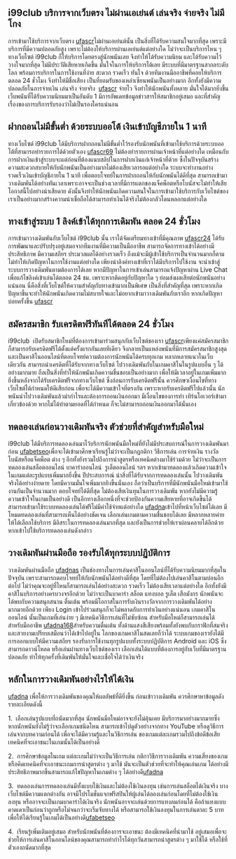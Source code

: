 ## i99club บริการจากเว็บตรง ไม่ผ่านเอเย่นต์ เล่นจริง จ่ายจริง ไม่มีโกง 

การเข้ามาใช้บริการจากเว็บตรง [ufascr](https://www.ufascr.com/)ไม่ผ่านเอเย่นต์นั้น เป็นสิ่งที่ได้รับความสนใจมากที่สุด เพราะมีบริการที่มีความปลอดภัยสูง เพราะไม่ต้องให้บริการผ่านเอเย่นต์แต่อย่างใด ไม่ว่าจะเป็นบริการไหน ๆ ทางเว็บไซต์ i99club ก็ให้บริการโดยตรงสู่นักพนันเลย จึงทำให้ได้รับความนิยม และได้รับความไว้วางใจมากที่สุด ไม่มีประวัติเสียหายเกิดขึ้น มั่นใจในการให้บริการได้เลย มีระบบที่มีมาตรฐานสากลระดับโลก พร้อมการบริการในการใช้งานที่ง่าย สะดวก รวดเร็ว ทันใจ ด้วยทีมงานมืออาชีพที่คอยให้บริการตลอด 24 ชั่วโมง จึงทำให้มีชื่อเสียง เป็นที่ยอมรับของเหล่าเซียนพนันเป็นอย่างมาก อีกทั้งยังมีความปลอดภัยในการจ่ายเงิน เล่นจริง จ่ายจริง  [ufascr](https://ufascr.net/) จ่ายไว จึงทำให้นักพนันทั้งหลาย มั่นใจได้มากยิ่งขึ้น เว็บพนันที่ได้รับความนิยมมาเป็นอันดับ 1 มีการอัพเดทข้อมูลข่าวสารให้สมาชิกอยู่เสมอ และที่สำคัญเรื่องของการบริการรับรองว่าไม่เป็นรองใครแน่นอน 

## ฝากถอนไม่มีขั้นต่ำ ด้วยระบบออโต้ เงินเข้าบัญชีภายใน 1 นาที

ทางเว็บไซต์ i99club ได้มีบริการฝากถอนไม่มีขั้นต่ำไว้รองรับนักพนันที่เข้ามาใช้บริการด้วยระบบออโต้ที่สามารถทำรายการได้ด้วยตัวเอง [ufascr69](https://ufascr69.com/) ไม่ต้องทำรายการผ่านเจ้าหน้าที่แต่อย่างใด เหมือนกับการฝากเงินเข้าสู่ระบบจะแต่ก่อนที่ต้องแนบสลิปในการฝากเงินแก่เจ้าหน้าที่ด้วย ซึ่งในปัจจุบันสร้างความสะดวกสบายให้กับนักพนันเป็นอย่างมากไม่ต้องเสียเวลารอแต่อย่างใด ระบบจะทำงานอย่างรวดเร็วเงินเข้าบัญชีภายใน 1 นาที เพื่อตอบโจทย์ในการฝากถอนให้กับนักพนันได้ดีที่สุด สามารถเข้ามาวางเดิมพันได้อย่างทันเวลาเพราะอาจจะเป็นช่วงเวลาที่มีการแตกของแจ็คพ็อตหรือโบนัสจะไม่ทำให้เสียโอกาสนี้ไปอย่างน่าเสียดาย ดังนั้นจึงทำให้นักพนันเกิดความสนใจในการเข้ามาใช้บริการกับเว็บไซต์ของเราเป็นอย่างมากสร้างความน่าเชื่อถือได้สามารถทำเงินได้จริงไม่ต้องกลัวโดนหลอกแต่อย่างใด

## ทางเข้าสู่ระบบ 1 ลิงค์เข้าได้ทุกการเดิมพัน ตลอด 24 ชั่วโมง 

การเข้ามาวางเดิมพันกับเว็บไซต์ i99club นั้น เราได้จัดเตรียมทางเข้าที่มีคุณภาพ [ufascr24](https://ufascr24.com/) ได้รับการพัฒนาและปรับปรุงอยู่เสมอจากทีมงานที่มีความเป็นมืออาชีพ สามารถจัดการทางเข้าได้อย่างมีประสิทธิภาพ มีความเสถียร ประมวลผลได้อย่างรวดเร็ว ถึงแม้จะมีผู้เข้าใช้บริการเป็นจำนวนมากก็ตาม ไม่ทำให้เกิดปัญหาในการใช้งานแต่อย่างใด เพียงนำลิงค์ทางเข้าที่เราได้มีบริการไปใช้งาน จะนำเข้าสู่ระบบการวางเดิมพันตามต้องการได้เลย หากมีปัญหาในการเข้าเล่นสามารถแจ้งปัญหาผ่าน Live Chat เพื่อแก้ไขลิงค์เข้าเล่นได้ตลอด 24 ชม. เพราะหากติดอยู่กับปัญหาใด ๆ ย่อมส่งผลเสียต่อนักพนันอย่างแน่นอน นี่คือสิ่งที่เว็บไซต์ให้ความสำคัญกับทางเข้ามากเป็นพิเศษ เป็นสิ่งที่สำคัญที่สุด เพราะหากเกิดปัญหาขึ้นจะทำให้นักพนันเกิดความไม่สบายใจและไม่อยากเข้ามาวางเดิมพันกับเราอีก หากเกิดปัญหาบ่อยครั้งขึ้น [ufascr](https://ufascr.bet/)

## สมัครสมาชิก รับเครดิตฟรีทันทีได้ตลอด 24 ชั่วโมง

i99club  เปิดรับสมาชิกใหม่ที่ต้องการเข้ามาร่วมสนุกกับเว็บไซต์ของเรา [ufascr](https://ufascr.win/)เพียงแค่สมัครสมาชิกก็สามารถรับเครดิตฟรีได้ตั้งแต่ครั้งแรกกันเลยทีเดียว จึงกลายเป็นแหล่งพนันที่มีการสมัครสมาชิกสูงสุด และเป็นคาสิโนออนไลน์ที่ตอบโจทย์ความต้องการนักพนันได้ครบทุกเกม หลากหลายแนวในเว็บเดียวกัน สามารถนำเครดิตที่ได้รับจากทางเว็บไซต์ ไปวางเดิมพันกับในเกมคาสิโนในรูปแบบอื่น ๆ ได้อย่างมากมาย ถือเป็นสิ่งที่ทำให้นักพนันเกิดความชื่นชอบเป็นอย่างมาก เพื่อให้มีเวลาอยู่ในเกมเพิ่มมากยิ่งขึ้นหลังจากได้รับเครดิตฟรีจากทางเว็บไซต์ ซึ่งก่อนการรับเครดิตฟรีนั้น ควรศึกษาเงื่อนไขที่ทางเว็บไซต์ได้กำหนดให้ดีเสียก่อน เพื่อจะได้มีความเข้าใจที่ตรงกัน เพราะหากรับเครดิตฟรีไปแล้วนั้น นักพนันนำไปวางเดิมพันแล้วมำกำไรและต้องการถอนเงินออกมา มีเงื่อนไขของการทำ เทิร์นโอเวอร์เข้ามาเกี่ยวข้องด้วย หากไม่ได้ทำตามยอดที่ได้กำหนด ก็จะไม่สามารถถอนเงินออกมาได้นั่นเอง 

## ทดลองเล่นก่อนวางเดิมพันจริง ตัวช่วยที่สำคัญสำหรับมือใหม่

i99club ได้มีบริการทดลองเล่นมาไว้บริการนักพนันมือใหม่ที่ยังไม่มีประสบการณ์ในการวางเดิมพันมาก่อน [ufabetseo](https://ufabetseo.com/)เพื่อจะได้เข้ามาศึกษาเรียนรู้ไม่ว่าจะเป็นกฎกติกา วิธีการเล่น การจ่ายเงิน รางวัลโบนัสหรือแจ็คพ็อต ต่าง ๆ อีกทั้งยังรวมไปถึงการนำสูตรหรือเทคนิคต่างมาใช้ร่วมด้วย ไม่ว่าจะเป็นการทดลองเล่นสล็อตออนไลน์ บาคาร่าออนไลน์  รูเล็ตออนไลน์ ฯลฯ หากเข้ามาทดลองแล้วเกิดความเข้าใจในเกมแต่ละรูปแบบเพิ่มมากยิ่งขึ้น ปีประสบการณ์ นำสิ่งที่ได้รับจากการทดลองเล่นนั้น ไปวางเดิมพันจริงได้อย่างง่ายดาย โดยมีความมั่นใจเพิ่มมากยิงขึ้นนั่นเอง ถือว่าเป็นบริการที่มีนักพนันมือใหม่เข้ามาใช้งานกันเป็นจำนวนมาก ตอบโจทย์ได้ดีที่สุด ไม่ต้องเสียเงินทุนในการวางเดิมพัน หากยังไม่มีความรู้ ความเข้าใจในเกมเป็นอย่างดี เป็นอีกทางเลือกหนึ่งที่จะช่วยป้องกันความเสียหายที่อาจเกิดขึ้นได้ สามารถเข้ามาใช้ระบบทดลองเล่นได้ฟรีไม่มีค่าใช้จ่ายแต่อย่างใด [ufadna](https://ufadna.net/)เข้าไปที่หน้าเว็บไซต์ได้เลย มีโหมดทดลองเล่นที่สามารถเห็นได้อย่างชัดเจน เลือกเล่นเกมตามความชื่นชอบได้เลย มีหลากหลายค่ายให้ได้เลือกใช้บริการ มีอิสระในการทดลองเล่นมากที่สุด และยังเป็นการช่วยให้เราผ่อนคลายได้อีกด้วยหากเข้าไปใช้บริการทดลองเล่นดังกล่าว

## วางเดิมพันผ่านมือถือ รองรับได้ทุกระบบปฏิบัติการ

วางเดิมพันผ่านมือถือ [ufadnas](https://ufadnas.com/) เป็นช่องทางในการเล่นคาสิโนออนไลน์ที่ได้รับความนิยมมากที่สุดในปัจจุบัน เพราะสามารถตอบโจทย์ให้กับนักพนันได้อย่างดีที่สุด โดยที่ไม่ต้องไปเล่นคาสิโนตามบ่อนอีกต่อไป ไม่ว่าคุณจะอยู่ที่ไหนก็สามารถเล่นได้อย่างสะดวก รวดเร็ว ไม่ต้องเสียเวลาแต่อย่างใด อีกทั้งยังมีคาสิโนบริการอย่างครบวงจรอีกด้วย ไม่ว่าจะเป็นบาคาร่า สล็อต แทงบอล รูเล็ต เสือมังกร นักพนันจะได้พบกับความสนุกสนาน ตื่นเต้น พร้อมมีโอกาสในการรับเงินรางวัลจากการวางเดิมพันได้อย่างมากมายอีกด้วย เพียง Login เข้าไปร่วมสนุกก็จะไม่พลาดกับการทำเงินอย่างแน่นอน เกมคาสิโนออนไลน์ นั้นเป็นเกมที่เล่นง่าย ๆ มีเทคนิควิธีการเล่นที่ไม่ซับซ้อน สำหรับมือใหม่ก็สามารถเล่นได้สำหรับมืออาชีพ [ufadna168](https://ufadna168.com/)สำหรับความตื่นเต้น ทั้งด้านแสงสีเสียงพร้อมทั้งยังพบกับกราฟิกที่สมจริง และสวยงามเปรียบเสมือนว่าได้เข้าไปอยู่ใน โลกของเกมคาสิโนสดเลยก็ว่าได้ ระบบเกมของเรายังได้มีการออกแบบให้มีความเสถียร รองรับการใช้งานทุกรูปแบบทั้งระบบปฏิบัติการ Android และ iOS ซึ่งสามารถดาวน์โหลด หรือเล่นผ่านทางเว็บไซต์ของเรา เลือกเล่นได้แบบที่ต้องการอยู่กับเว็บที่มีมาตรฐาน ปลอดภัย ทำให้ทุกครั้งที่เดิมพันให้มั่นใจและเชื่อใจได้ว่าเงินจริง 

## หลักในการวางเดิมพันอย่างไรให้ได้เงิน

[ufadna](https://ufadna.bet/) เพื่อให้การวางเดิมพันของคุณให้ผลลัพธ์ที่ดียิ่งขึ้น ก่อนเข้าวางเดิมพัน ควรศึกษาหาข้อมูลดังรายละเอียดดังนี้ 

1.  เลือกเล่นรูปแบบที่ถนัดมากที่สุด นักพนันมือใหม่อาจจะยังไม่คุ้นเคย มีบริการมาอย่างมากมายซึ่ง หากนักพนันยังไม่รู้ว่าจะเลือกเกมชนิดไหน สามารถเข้าไปดูตัวอย่างจากทาง YouTube หรือดูวิธีการเล่นจากบทความก่อนได้ เพื่อจะได้มีความรู้และในวิธีการเล่น ของเกมแต่ละเกมรวมไปถึงข้อดีข้อเสีย เทคนิคที่จะเอาชนะในเกมนั้นได้เป็นอย่างดี

2.  การศึกษาข้อมูลในเกม แต่ละเกมไม่ว่าจะเป็นวิธีการเล่น กติกาวิธีการวางเดิมพัน ความเสี่ยงของเกม หรือคิดเทคนิคที่จะเอาชนะเกมการนำสูตรต่าง ๆ มาใช้ มันจะเป็นตัวช่วยที่จะทำให้คุณเล่นเกม ได้อย่างมีประสิทธิภาพมากขึ้นสามารถแก้ไขปัญหาในเกมต่าง ๆ ได้อย่างดี[ufadna](https://ufadna.win/)

3.  ทดลองเล่นการทดลองเล่นมีทั้งแบบใช้เงินและไม่ต้องใช้เงินลงทุน เช่นการเล่นสล็อตได้เงินจริง บางเว็บไซต์มีความแตกต่างกัน อาจมีโปรโมชั่นแจกฟรีสปินให้ผู้เล่นได้ลองเล่นก่อนโดยที่ไม่ต้องใช้เงินลงทุน หรืออาจจะเป็นเกมบาคาร่าได้เงินจริง นักพนันอาจจะเล่นด้วยการแทงลมก่อนได้ คือถ้าแทงแบบ คาดเดาเป็นก่อนว่าถูกหรือไม่จนกว่าจะเริ่มจับทางได้ หรือสามารถใช้เงินลงทุนในการเล่นตาละ 5 บาทเพื่อให้ได้เรียนรู้ในเกมได้เป็นอย่างดี[ufabetseo](https://ufabetseo.co/)

4.  เรียนรู้เพิ่มเติมอยู่เสมอ สำหรับนักพนันที่ต้องการจะเอาชนะ ต้องมีเทคนิคที่นำมาใช้ อยู่เสมอเพื่อจะช่วยให้การเล่นคาสิโนออนไลน์ของคุณสามารถทำกำไรได้ทุกวันสามารถนำสูตรต่าง ๆ มาใช้ได้ หรือใช้ที่ตัวเองถนัดมากที่สุด